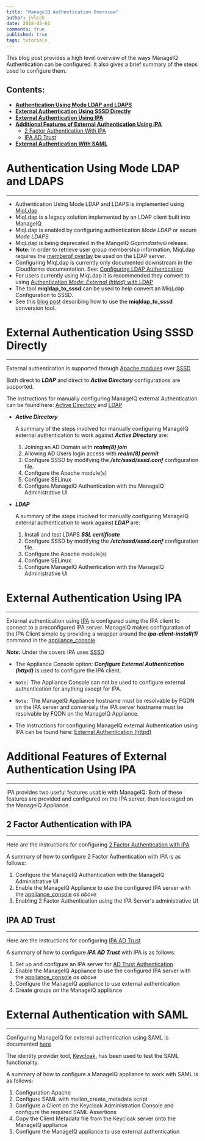 ```yaml
---
title: "ManageIQ Authentication Overview"
author: jvlcek
date: 2018-02-01
comments: true
published: true
tags: tutorials
---
```


This blog post provides a high level overview of the ways ManageIQ Authentication can be configured.
It also gives a brief summary of the steps used to configure them.

**Contents:**
---------------------------------------------------------------------
- [**Authentication Using Mode LDAP and LDAPS**](#authentication-using-mode-ldap-and-ldaps)
- [**External Authentication Using SSSD Directly**](#external-authentication-using-sssd-directly)
- [**External Authentication Using IPA**](#external-authentication-using-ipa)
- [**Additional Features of External Authentication Using IPA**](#additional-features-of-external-authentication-using-ipa)
  + [2 Factor Authentication With IPA](#2-factor-authentication-with-ipa)
  + [IPA AD Trust](#ipa-ad-trust)
- [**External Authentication With SAML**](#external-authentication-with-saml)

# Authentication Using Mode LDAP and LDAPS
---------------------------------------------------------------------

  + Authentication Using Mode LDAP and LDAPS is implemented using [MiqLdap](https://github.com/ManageIQ/manageiq/blob/master/lib/miq_ldap.rb)
  + MiqLdap is a legacy solution implemented by an LDAP client built into ManageIQ.
  + MiqLdap is enabled by configuring authentication *Mode LDAP* or secure *Mode LDAPS*.
  + MiqLdap is being deprecated in the MangeIQ *Gaprindashvili* release.
  + **Note:** In order to retrieve user group membership information, MiqLdap requires the
  [memberof overlay](https://technicalnotes.wordpress.com/2014/04/19/openldap-setup-with-memberof-overlay/) 
   be used on the LDAP server.
  + Configuring MiqLdap is currently only documented downstream in the Cloudforms documentation. See: [Configuring LDAP Authentication](https://access.redhat.com/documentation/en-us/red_hat_cloudforms/4.6-beta/html/general_configuration/configuration#ldap_settings)
  + For users currently using MiqLdap it is recommended they convert to using [Authentication *Mode: External (httpd)* with LDAP](http://manageiq.org/docs/reference/latest/auth/ldap)
  + The tool **miqldap_to_sssd** can be used to help convert an MiqLdap Configuration to SSSD.
  + See this [blog post](/blog/2017/09/miqldap-to-sssd/) describing how to use the **miqldap_to_sssd** conversion tool.

# External Authentication Using SSSD Directly
---------------------------------------------------------------------

  External authentication is supported through
  [Apache modules](http://httpd.apache.org/modules/)  over
  [SSSD](https://docs-old.fedoraproject.org/en-US/Fedora/16/html/System_Administrators_Guide/chap-SSSD_User_Guide-Introduction.html)


  Both direct to ***LDAP*** and direct to ***Active Directory*** configurations are supported.

  The instructions for manually configuring ManageIQ external Authentication can be found here:
  [Active Directory](http://manageiq.org/docs/reference/latest/auth/active_directory) and
  [LDAP](http://manageiq.org/docs/reference/latest/auth/ldap)

  + ***Active Directory***

    A summary of the steps involved for manually configuring ManageIQ external authentication to work against ***Active Directory*** are:

    1. Joining an AD Domain with ***realm(8) join***
    1. Allowing AD Users login access with ***realm(8) permit***
    1. Configure SSSD by modifying the ***/etc/sssd/sssd.conf*** configuration file.
    1. Configure the Apache module(s)
    1. Configure SELinux
    1. Configure ManageIQ Authentication with the ManageIQ Administrative UI 

  + ***LDAP***

    A summary of the steps involved for manually configuring ManageIQ external authentication to work against ***LDAP*** are:

    1. Install and test LDAPS ***SSL certificate***
    1. Configure SSSD by modifying the ***/etc/sssd/sssd.conf*** configuration file.
    1. Configure the Apache module(s)
    1. Configure SELinux
    1. Configure ManageIQ Authentication with the ManageIQ Administrative UI 

# External Authentication Using IPA
---------------------------------------------------------------------

  External authentication using [IPA](https://www.freeipa.org/page/About) is configured using the IPA client to connect
  to a preconfigured IPA server. ManageIQ makes configuration of the IPA Client simple by providing a wrapper around
  the ***ipa-client-install(1)*** command in the [appliance_console](https://github.com/ManageIQ/manageiq-appliance_console).

  ***Note:*** Under the covers IPA uses [SSSD](https://docs-old.fedoraproject.org/en-US/Fedora/16/html/System_Administrators_Guide/chap-SSSD_User_Guide-Introduction.html)

  + The Appliance Console option: ***Configure External Authentication (httpd)*** is used to configure the IPA client.

  + `Note:` The Appliance Console can not be used to configure external authentication for anything except for IPA.

  + `Note:` The ManageIQ Appliance hostname must be resolvable by FQDN on the IPA server and conversely the IPA
  server hostname must be resolvable by FQDN on the ManageIQ Appliance.

  + The instructions for configuring ManageIQ external Authentication using IPA can be found here:
    [External Authentication (httpd)](http://manageiq.org/docs/guides/external_auth)

# Additional Features of External Authentication Using IPA
---------------------------------------------------------------------

  IPA provides two useful features usable with ManageIQ:
  Both of these features are provided and configured on the IPA server, then leveraged on the ManageIQ Appliance.

## 2 Factor Authentication with IPA
---------------------------------------------------------------------

Here are the instructions for configuring [2 Factor Authentication with IPA](http://manageiq.org/docs/reference/latest/auth/ipa_2fa)

A summary of how to configure 2 Factor Authentication with IPA is as follows:

  1. Configure the ManageIQ Authentication with the ManageIQ Administrative UI 
  1. Enable the ManageIQ Appliance to use the configured IPA server with the [appliance_console](https://github.com/ManageIQ/manageiq-appliance_console) *as above*
  1. Enabling 2 Factor Authentication using the IPA Server's administrative UI

## IPA AD Trust
---------------------------------------------------------------------

Here are the instructions for configuring [IPA AD Trust](http://manageiq.org/docs/reference/latest/auth/ipa_ad_trust)

A summary of how to configure ***IPA AD Trust*** with IPA is as follows:

  1. Set up and configure an IPA server for [AD Trust Authentication](https://www.freeipa.org/page/Active_Directory_trust_setup)
  1. Enable the ManageIQ Appliance to use the configured IPA server with the [appliance_console](https://github.com/ManageIQ/manageiq-appliance_console) *as above*
  1. Configure the ManageIQ appliance to use external authentication
  1. Create groups on the ManageIQ appliance

# External Authentication with SAML
---------------------------------------------------------------------

  Configuring ManageIQ for external authentication using SAML is documented [here](http://manageiq.org/docs/reference/latest/auth/saml)

  The identity provider tool, [Keycloak](http://www.keycloak.org/), has been used to test the SAML functionality.

  A summary of how to configure a ManageIQ appliance to work with SAML is as follows:

  1. Configuration Apache 
  1. Configure SAML with mellon_create_metadata script
  1. Configure a Client on the Keycloak Administration Console and configure the required SAML Assertions
  1. Copy the Client Metadata file from the Keycloak server onto the ManageIQ appliance
  1. Configure the ManageIQ appliance to use external authentication


